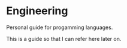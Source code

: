 # Engineering
Personal guide for progamming languages.

This is a guide so that I can refer here later on.
